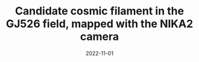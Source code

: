 ---
title: "Candidate cosmic filament in the GJ526 field, mapped with the NIKA2 camera"
collection: publications
permalink: /publication/2022-11-01-Candidate-cosmic-filament-in-the-GJ526-field-mapped-with-the-NIKA2-camera
date: 2022-11-01
venue: 'aap'
citation: ' J. Lestrade,  F. D\&apos;esert,  G. Lagache et al., &quot;Candidate cosmic filament in the GJ526 field, mapped with the NIKA2 camera.&quot; aap, 2022.'
---